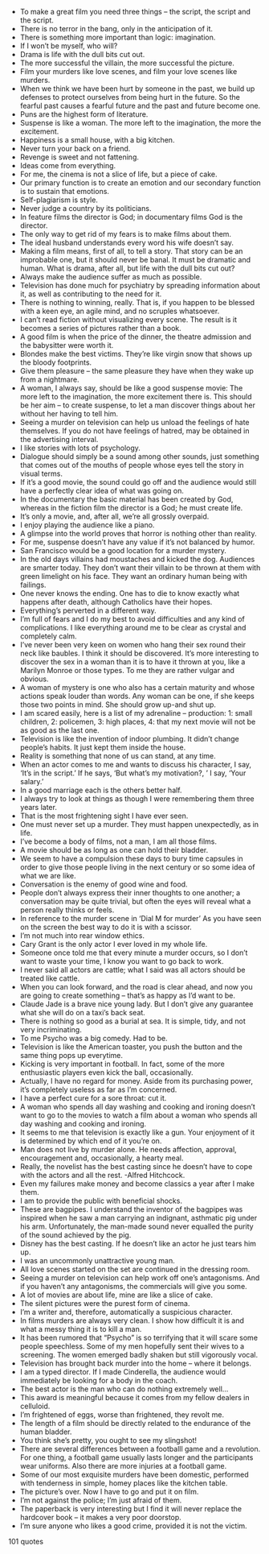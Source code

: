  - To make a great film you need three things – the script, the script and the script.
 - There is no terror in the bang, only in the anticipation of it.
 - There is something more important than logic: imagination.
 - If I won’t be myself, who will?
 - Drama is life with the dull bits cut out.
 - The more successful the villain, the more successful the picture.
 - Film your murders like love scenes, and film your love scenes like murders.
 - When we think we have been hurt by someone in the past, we build up defenses to protect ourselves from being hurt in the future. So the fearful past causes a fearful future and the past and future become one.
 - Puns are the highest form of literature.
 - Suspense is like a woman. The more left to the imagination, the more the excitement.
 - Happiness is a small house, with a big kitchen.
 - Never turn your back on a friend.
 - Revenge is sweet and not fattening.
 - Ideas come from everything.
 - For me, the cinema is not a slice of life, but a piece of cake.
 - Our primary function is to create an emotion and our secondary function is to sustain that emotions.
 - Self-plagiarism is style.
 - Never judge a country by its politicians.
 - In feature films the director is God; in documentary films God is the director.
 - The only way to get rid of my fears is to make films about them.
 - The ideal husband understands every word his wife doesn’t say.
 - Making a film means, first of all, to tell a story. That story can be an improbable one, but it should never be banal. It must be dramatic and human. What is drama, after all, but life with the dull bits cut out?
 - Always make the audience suffer as much as possible.
 - Television has done much for psychiatry by spreading information about it, as well as contributing to the need for it.
 - There is nothing to winning, really. That is, if you happen to be blessed with a keen eye, an agile mind, and no scruples whatsoever.
 - I can’t read fiction without visualizing every scene. The result is it becomes a series of pictures rather than a book.
 - A good film is when the price of the dinner, the theatre admission and the babysitter were worth it.
 - Blondes make the best victims. They’re like virgin snow that shows up the bloody footprints.
 - Give them pleasure – the same pleasure they have when they wake up from a nightmare.
 - A woman, I always say, should be like a good suspense movie: The more left to the imagination, the more excitement there is. This should be her aim – to create suspense, to let a man discover things about her without her having to tell him.
 - Seeing a murder on television can help us unload the feelings of hate themselves. If you do not have feelings of hatred, may be obtained in the advertising interval.
 - I like stories with lots of psychology.
 - Dialogue should simply be a sound among other sounds, just something that comes out of the mouths of people whose eyes tell the story in visual terms.
 - If it’s a good movie, the sound could go off and the audience would still have a perfectly clear idea of what was going on.
 - In the documentary the basic material has been created by God, whereas in the fiction film the director is a God; he must create life.
 - It’s only a movie, and, after all, we’re all grossly overpaid.
 - I enjoy playing the audience like a piano.
 - A glimpse into the world proves that horror is nothing other than reality.
 - For me, suspense doesn’t have any value if it’s not balanced by humor.
 - San Francisco would be a good location for a murder mystery.
 - In the old days villains had moustaches and kicked the dog. Audiences are smarter today. They don’t want their villain to be thrown at them with green limelight on his face. They want an ordinary human being with failings.
 - One never knows the ending. One has to die to know exactly what happens after death, although Catholics have their hopes.
 - Everything’s perverted in a different way.
 - I’m full of fears and I do my best to avoid difficulties and any kind of complications. I like everything around me to be clear as crystal and completely calm.
 - I’ve never been very keen on women who hang their sex round their neck like baubles. I think it should be discovered. It’s more interesting to discover the sex in a woman than it is to have it thrown at you, like a Marilyn Monroe or those types. To me they are rather vulgar and obvious.
 - A woman of mystery is one who also has a certain maturity and whose actions speak louder than words. Any woman can be one, if she keeps those two points in mind. She should grow up-and shut up.
 - I am scared easily, here is a list of my adrenaline – production: 1: small children, 2: policemen, 3: high places, 4: that my next movie will not be as good as the last one.
 - Television is like the invention of indoor plumbing. It didn’t change people’s habits. It just kept them inside the house.
 - Reality is something that none of us can stand, at any time.
 - When an actor comes to me and wants to discuss his character, I say, ‘It’s in the script.’ If he says, ‘But what’s my motivation?, ’ I say, ‘Your salary.’
 - In a good marriage each is the others better half.
 - I always try to look at things as though I were remembering them three years later.
 - That is the most frightening sight I have ever seen.
 - One must never set up a murder. They must happen unexpectedly, as in life.
 - I’ve become a body of films, not a man, I am all those films.
 - A movie should be as long as one can hold their bladder.
 - We seem to have a compulsion these days to bury time capsules in order to give those people living in the next century or so some idea of what we are like.
 - Conversation is the enemy of good wine and food.
 - People don’t always express their inner thoughts to one another; a conversation may be quite trivial, but often the eyes will reveal what a person really thinks or feels.
 - In reference to the murder scene in ‘Dial M for murder’ As you have seen on the screen the best way to do it is with a scissor.
 - I’m not much into rear window ethics.
 - Cary Grant is the only actor I ever loved in my whole life.
 - Someone once told me that every minute a murder occurs, so I don’t want to waste your time, I know you want to go back to work.
 - I never said all actors are cattle; what I said was all actors should be treated like cattle.
 - When you can look forward, and the road is clear ahead, and now you are going to create something – that’s as happy as I’d want to be.
 - Claude Jade is a brave nice young lady. But I don’t give any guarantee what she will do on a taxi’s back seat.
 - There is nothing so good as a burial at sea. It is simple, tidy, and not very incriminating.
 - To me Psycho was a big comedy. Had to be.
 - Television is like the American toaster, you push the button and the same thing pops up everytime.
 - Kicking is very important in football. In fact, some of the more enthusiastic players even kick the ball, occasionally.
 - Actually, I have no regard for money. Aside from its purchasing power, it’s completely useless as far as I’m concerned.
 - I have a perfect cure for a sore throat: cut it.
 - A woman who spends all day washing and cooking and ironing doesn’t want to go to the movies to watch a film about a woman who spends all day washing and cooking and ironing.
 - It seems to me that television is exactly like a gun. Your enjoyment of it is determined by which end of it you’re on.
 - Man does not live by murder alone. He needs affection, approval, encouragement and, occasionally, a hearty meal.
 - Really, the novelist has the best casting since he doesn’t have to cope with the actors and all the rest. -Alfred Hitchcock.
 - Even my failures make money and become classics a year after I make them.
 - I am to provide the public with beneficial shocks.
 - These are bagpipes. I understand the inventor of the bagpipes was inspired when he saw a man carrying an indignant, asthmatic pig under his arm. Unfortunately, the man-made sound never equalled the purity of the sound achieved by the pig.
 - Disney has the best casting. If he doesn’t like an actor he just tears him up.
 - I was an uncommonly unattractive young man.
 - All love scenes started on the set are continued in the dressing room.
 - Seeing a murder on television can help work off one’s antagonisms. And if you haven’t any antagonisms, the commercials will give you some.
 - A lot of movies are about life, mine are like a slice of cake.
 - The silent pictures were the purest form of cinema.
 - I’m a writer and, therefore, automatically a suspicious character.
 - In films murders are always very clean. I show how difficult it is and what a messy thing it is to kill a man.
 - It has been rumored that “Psycho” is so terrifying that it will scare some people speechless. Some of my men hopefully sent their wives to a screening. The women emerged badly shaken but still vigorously vocal.
 - Television has brought back murder into the home – where it belongs.
 - I am a typed director. If I made Cinderella, the audience would immediately be looking for a body in the coach.
 - The best actor is the man who can do nothing extremely well...
 - This award is meaningful because it comes from my fellow dealers in celluloid.
 - I’m frightened of eggs, worse than frightened, they revolt me.
 - The length of a film should be directly related to the endurance of the human bladder.
 - You think she’s pretty, you ought to see my slingshot!
 - There are several differences between a footballl game and a revolution. For one thing, a football game usually lasts longer and the participants wear uniforms. Also there are more injuries at a football game.
 - Some of our most exquisite murders have been domestic, performed with tenderness in simple, homey places like the kitchen table.
 - The picture’s over. Now I have to go and put it on film.
 - I’m not against the police; I’m just afraid of them.
 - The paperback is very interesting but I find it will never replace the hardcover book – it makes a very poor doorstop.
 - I’m sure anyone who likes a good crime, provided it is not the victim.

101 quotes
